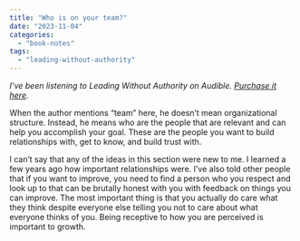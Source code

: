 ```yaml
---
title: "Who is on your team?"
date: "2023-11-04"
categories: 
  - "book-notes"
tags: 
  - "leading-without-authority"
---
```


_I’ve been listening to Leading Without Authority on Audible. [Purchase it here](https://www.audible.com/pd/Leading-Without-Authority-Audiobook/0593149807)._

When the author mentions “team” here, he doesn’t mean organizational structure. Instead, he means who are the people that are relevant and can help you accomplish your goal. These are the people you want to build relationships with, get to know, and build trust with.

I can’t say that any of the ideas in this section were new to me. I learned a few years ago how important relationships were. I’ve also told other people that if you want to improve, you need to find a person who you respect and look up to that can be brutally honest with you with feedback on things you can improve. The most important thing is that you actually do care what they think despite everyone else telling you not to care about what everyone thinks of you. Being receptive to how you are perceived is important to growth.
